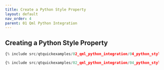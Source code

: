 ```yaml
---
title: Create a Python Style Property
layout: default
nav_order: 4
parent: 01 Qml Python Integration
---
```


## Creating a Python Style Property

```python
{% include src/qtquickexamples/02_qml_python_integration/04_python_style_property.py %}
```

```qml
{% include src/qtquickexamples/02_qml_python_integration/04_python_style_property.qml %}
```